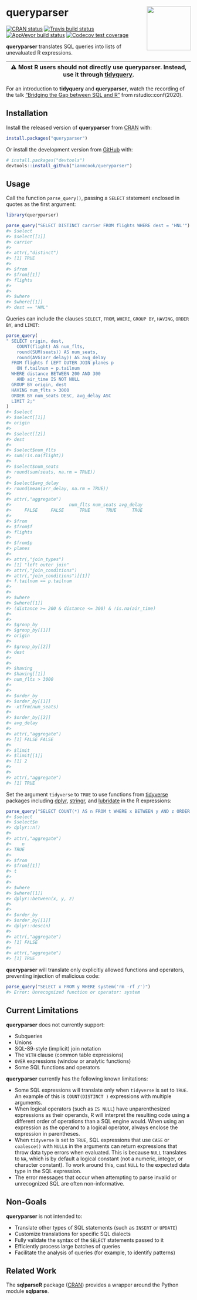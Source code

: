 
<!-- README.md is generated from README.Rmd. Please edit that file -->

# queryparser <img src="man/figures/logo.png" align="right" width="120" />

<!-- badges: start -->

[![CRAN
status](https://www.r-pkg.org/badges/version/queryparser)](https://cran.r-project.org/package=queryparser)
[![Travis build
status](https://travis-ci.org/ianmcook/queryparser.svg?branch=master)](https://travis-ci.org/ianmcook/queryparser)
[![AppVeyor build
status](https://ci.appveyor.com/api/projects/status/github/ianmcook/queryparser?branch=master&svg=true)](https://ci.appveyor.com/project/ianmcook/queryparser)
[![Codecov test
coverage](https://codecov.io/gh/ianmcook/queryparser/branch/master/graph/badge.svg)](https://codecov.io/gh/ianmcook/queryparser?branch=master)
<!-- badges: end -->

**queryparser** translates SQL queries into lists of unevaluated R
expressions.

| ⚠️ Most R users should not directly use queryparser. Instead, use it through [tidyquery](https://github.com/ianmcook/tidyquery). |
| -------------------------------------------------------------------------------------------------------------------------------- |

For an introduction to **tidyquery** and **queryparser**, watch the
recording of the talk [“Bridging the Gap between SQL and
R”](https://www.youtube.com/watch?v=JwP5KdWSgqE) from
rstudio::conf(2020).

## Installation

Install the released version of **queryparser** from
[CRAN](https://CRAN.R-project.org/package=queryparser) with:

``` r
install.packages("queryparser")
```

Or install the development version from
[GitHub](https://github.com/ianmcook/queryparser) with:

``` r
# install.packages("devtools")
devtools::install_github("ianmcook/queryparser")
```

## Usage

Call the function `parse_query()`, passing a `SELECT` statement enclosed
in quotes as the first argument:

``` r
library(queryparser)

parse_query("SELECT DISTINCT carrier FROM flights WHERE dest = 'HNL'")
#> $select
#> $select[[1]]
#> carrier
#> 
#> attr(,"distinct")
#> [1] TRUE
#> 
#> $from
#> $from[[1]]
#> flights
#> 
#> 
#> $where
#> $where[[1]]
#> dest == "HNL"
```

Queries can include the clauses `SELECT`, `FROM`, `WHERE`, `GROUP BY`,
`HAVING`, `ORDER BY`, and `LIMIT`:

``` r
parse_query(
" SELECT origin, dest,
    COUNT(flight) AS num_flts,
    round(SUM(seats)) AS num_seats,
    round(AVG(arr_delay)) AS avg_delay
  FROM flights f LEFT OUTER JOIN planes p
    ON f.tailnum = p.tailnum
  WHERE distance BETWEEN 200 AND 300
    AND air_time IS NOT NULL
  GROUP BY origin, dest
  HAVING num_flts > 3000
  ORDER BY num_seats DESC, avg_delay ASC
  LIMIT 2;"
)
#> $select
#> $select[[1]]
#> origin
#> 
#> $select[[2]]
#> dest
#> 
#> $select$num_flts
#> sum(!is.na(flight))
#> 
#> $select$num_seats
#> round(sum(seats, na.rm = TRUE))
#> 
#> $select$avg_delay
#> round(mean(arr_delay, na.rm = TRUE))
#> 
#> attr(,"aggregate")
#>                      num_flts num_seats avg_delay 
#>     FALSE     FALSE      TRUE      TRUE      TRUE 
#> 
#> $from
#> $from$f
#> flights
#> 
#> $from$p
#> planes
#> 
#> attr(,"join_types")
#> [1] "left outer join"
#> attr(,"join_conditions")
#> attr(,"join_conditions")[[1]]
#> f.tailnum == p.tailnum
#> 
#> 
#> $where
#> $where[[1]]
#> (distance >= 200 & distance <= 300) & !is.na(air_time)
#> 
#> 
#> $group_by
#> $group_by[[1]]
#> origin
#> 
#> $group_by[[2]]
#> dest
#> 
#> 
#> $having
#> $having[[1]]
#> num_flts > 3000
#> 
#> 
#> $order_by
#> $order_by[[1]]
#> -xtfrm(num_seats)
#> 
#> $order_by[[2]]
#> avg_delay
#> 
#> attr(,"aggregate")
#> [1] FALSE FALSE
#> 
#> $limit
#> $limit[[1]]
#> [1] 2
#> 
#> 
#> attr(,"aggregate")
#> [1] TRUE
```

Set the argument `tidyverse` to `TRUE` to use functions from
[tidyverse](https://www.tidyverse.org) packages including
[dplyr](https://dplyr.tidyverse.org),
[stringr](https://stringr.tidyverse.org), and
[lubridate](https://lubridate.tidyverse.org) in the R expressions:

``` r
parse_query("SELECT COUNT(*) AS n FROM t WHERE x BETWEEN y AND z ORDER BY n DESC", tidyverse = TRUE)
#> $select
#> $select$n
#> dplyr::n()
#> 
#> attr(,"aggregate")
#>    n 
#> TRUE 
#> 
#> $from
#> $from[[1]]
#> t
#> 
#> 
#> $where
#> $where[[1]]
#> dplyr::between(x, y, z)
#> 
#> 
#> $order_by
#> $order_by[[1]]
#> dplyr::desc(n)
#> 
#> attr(,"aggregate")
#> [1] FALSE
#> 
#> attr(,"aggregate")
#> [1] TRUE
```

**queryparser** will translate only explicitly allowed functions and
operators, preventing injection of malicious code:

``` r
parse_query("SELECT x FROM y WHERE system('rm -rf /')")
#> Error: Unrecognized function or operator: system
```

## Current Limitations

**queryparser** does not currently support:

  - Subqueries
  - Unions
  - SQL-89-style (implicit) join notation
  - The `WITH` clause (common table expressions)
  - `OVER` expressions (window or analytic functions)
  - Some SQL functions and operators

**queryparser** currently has the following known limitations:

  - Some SQL expressions will translate only when `tidyverse` is set to
    `TRUE`. An example of this is `COUNT(DISTINCT )` expressions with
    multiple arguments.
  - When logical operators (such as `IS NULL`) have unparenthesized
    expressions as their operands, R will interpret the resulting code
    using a different order of operations than a SQL engine would. When
    using an expression as the operand to a logical operator, always
    enclose the expression in parentheses.
  - When `tidyverse` is set to `TRUE`, SQL expressions that use `CASE`
    or `coalesce()` with `NULL`s in the arguments can return expressions
    that throw data type errors when evaluated. This is because `NULL`
    translates to `NA`, which is by default a logical constant (not a
    numeric, integer, or character constant). To work around this, cast
    `NULL` to the expected data type in the SQL expression.
  - The error messages that occur when attempting to parse invalid or
    unrecognized SQL are often non-informative.

## Non-Goals

**queryparser** is not intended to:

  - Translate other types of SQL statements (such as `INSERT` or
    `UPDATE`)
  - Customize translations for specific SQL dialects
  - Fully validate the syntax of the `SELECT` statements passed to it
  - Efficiently process large batches of queries
  - Facilitate the analysis of queries (for example, to identify
    patterns)

## Related Work

The **sqlparseR** package
([CRAN](https://cran.r-project.org/package=sqlparseR)) provides a
wrapper around the Python module **sqlparse**.

